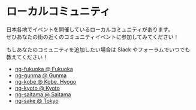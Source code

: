 # ローカルコミュニティ

日本各地でイベントを開催しているローカルコミュニティがあります。<br />
ぜひあなたの街の近くのコミュニティイベントに参加してみてください！

もしあなたのコミュニティを追加したい場合は Slack やフォーラムでいつでも教えてください！

- [ng-fukuoka @ Fukuoka](https://ng-fukuoka.angular.jp)
- [ng-gunma @ Gunma](https://ng-gunma.connpass.com/)
- [ng-kobe @ Kobe, Hyogo](https://ng-kobe.connpass.com/)
- [ng-kyoto @ Kyoto](https://ng-kyoto.angular.jp)
- [ng-saitama @ Saitama](https://ng-saitama.connpass.com/)
- [ng-sake @ Tokyo](https://ng-sake.connpass.com/)
